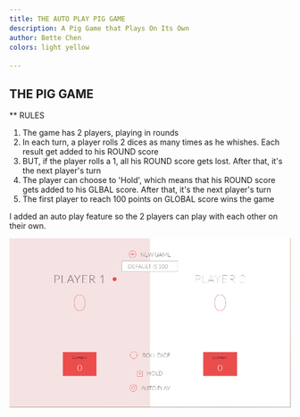 ```yaml
---
title: THE AUTO PLAY PIG GAME
description: A Pig Game that Plays On Its Own
author: Bette Chen
colors: light yellow

---
```

## THE PIG GAME
** RULES
1. The game has 2 players, playing in rounds
2. In each turn, a player rolls 2 dices as many times as he whishes. Each result get added to his ROUND score
3. BUT, if the player rolls a 1, all his ROUND score gets lost. After that, it's the next player's turn
4. The player can choose to 'Hold', which means that his ROUND score gets added to his GLBAL score. After that, it's the next player's turn
5. The first player to reach 100 points on GLOBAL score wins the game

I added an auto play feature so the 2 players can play with each other on their own.

![The Pig Game](https://github.com/bettec/Javascript-Projects/blob/master/Autoplay-Pig-Game/image.jpg?raw=true "The Pig Game")